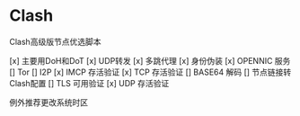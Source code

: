 # Clash
Clash高级版节点优选脚本

[x] 主要用DoH和DoT
[x] UDP转发
[x] 多跳代理
[x] 身份伪装
[x] OPENNIC 服务
[] Tor
[] I2P
[x] IMCP 存活验证
[x] TCP 存活验证
[] BASE64 解码
[] 节点链接转Clash配置
[] TLS 可用验证
[x] UDP 存活验证

例外推荐更改系统时区
